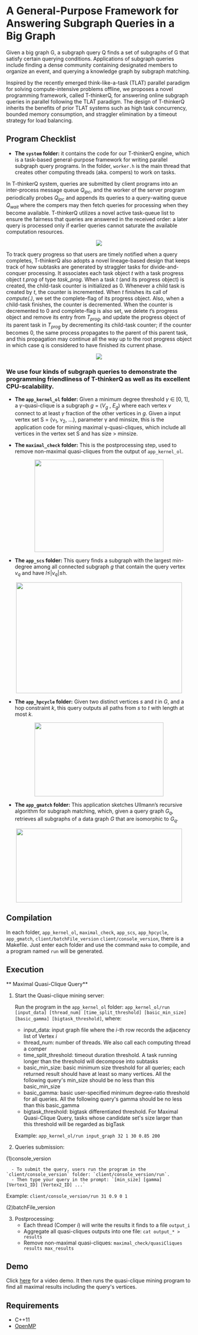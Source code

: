 # A General-Purpose Framework for Answering Subgraph Queries in a Big Graph

Given a big graph G, a subgraph query Q finds a set of subgraphs of G that satisfy certain querying conditions. Applications of subgraph queries include finding a dense community containing designated members to organize an event, and querying a knowledge graph by subgraph matching. 

Inspired by the recently emerged think-like-a-task (TLAT) parallel paradigm for solving compute-intensive problems offline, we proposes a novel programming framework, called T-thinkerQ, for answering online subgraph queries in parallel following the TLAT paradigm. The design of T-thinkerQ inherits the benefits of prior TLAT systems such as high task concurrency, bounded memory consumption, and straggler elimination by a timeout strategy for load balancing. 



## Program Checklist
- **The `system` folder:** it contains the code for our T-thinkerQ engine, which is a task-based general-purpose framework for writing parallel subgraph query programs. In the folder, `worker.h` is the main thread that creates other computing threads (aka. compers) to work on tasks. 

In T-thinkerQ system, queries are submitted by client programs into an inter-process message queue *Q<sub>ipc<sub>*, and the worker of the server program periodically probes *Q<sub>ipc<sub>* and appends its queries to a query-waiting queue *Q<sub>wait<sub>* where the compers may then fetch queries for processing when they become available. T-thinkerQ utilizes a novel active task-queue list to ensure the fairness that queries are answered in the received order: a later query is processed only if earlier queries cannot saturate the available computation resources. 

<p align="center">
  <!-- <img src="imgs/System_Architecture.png"/> -->
  <img align="center" src="https://github.com/guimuguo/TthinkerQ/blob/main/img/System_Architecture.png"/>
</p>

To track query progress so that users are timely notified when a query completes, T-thinkerQ also adopts a novel lineage-based design that keeps track of how subtasks are generated by straggler tasks for divide-and-conquer processing. It associates each task object *t* with a task progress object *t.prog* of type *task_prog*. When a task *t* (and its progress object) is created, the child-task counter is initialized as 0. Whenever a child task is created by *t*, the counter is incremented. When *t* finishes its call of *compute(.)*, we set the complete-flag of its progress object. Also, when a child-task finishes, the counter is decremented. When the counter is decremented to 0 and complete-flag is also set, we delete *t*’s progress object and remove its entry from *T<sub>prog</sub>*, and update the progress object of its parent task in *T<sub>prog</sub>* by decrementing its child-task counter; if the counter becomes 0, the same process propagates to the parent of this parent task, and this propagation may continue all the way up to the root progress object in which case q is considered to have finished its current phase.

<p align="center">
  <!-- <img src="imgs/Lineage_Tracking.png"/> -->
  <img align="center" src="https://github.com/guimuguo/TthinkerQ/blob/main/img/Lineage_Tracking.png" />
</p>

### We use four kinds of subgraph queries to demonstrate the programming friendliness of T-thinkerQ as well as its excellent CPU-scalability.

- **The `app_kernel_ol` folder:** Given a minimum degree threshold *γ* ∈ [0, 1], a *γ*-quasi-clique is a subgraph *g* = (*V<sub>g<sub>* , *E<sub>g<sub>*) where each vertex *v* connect to at least *γ* fraction of the other vertices in *g*. Given a input vertex set S = {v<sub>1</sub>, v<sub>2</sub>, ...}, parameter γ and minsize, this is the application code for mining maximal γ-quasi-cliques, which include all vertices in the vertex set S and has size > minsize.

- **The `maximal_check` folder:** This is the postprocessing step, used to remove non-maximal quasi-cliques from the output of `app_kernel_ol`.

<p align="center">
  <!-- <img src="imgs/qc.png"/> -->
  <img align="center" src="https://github.com/guimuguo/TthinkerQ/blob/main/img/qc.png" width="350" height="250"/>
</p>
  
- **The `app_scs` folder:** This query finds a subgraph with the largest min-degree among all connected subgraph *g* that contain the query vertex *v<sub>q<sub>* and have *l*≤|*v<sub>q<sub>*|≤h.

<p align="center">
  <!-- <img src="imgs/scs.png"/> -->
  <img align="center" src="https://github.com/guimuguo/TthinkerQ/blob/main/img/scs.png" width="450" height="300"/>
</p>
  
- **The `app_hpcycle` folder:** Given two distinct vertices *s* and *t* in *G*, and a hop constraint *k*, this query outputs all paths from *s* to *t* with length at most *k*.

<p align="center">
  <!-- <img src="imgs/hpcycle.png"/> -->
  <img align="center" src="https://github.com/guimuguo/TthinkerQ/blob/main/img/hpcycle.png" width="350" height="200"/>
</p>
  
  
- **The `app_gmatch` folder:** This application sketches Ullmann’s recursive algorithm for subgraph matching, which, given a query graph *G<sub>q<sub>*, retrieves all subgraphs of a data graph *G* that are isomorphic to *G<sub>q<sub>*.

<p align="center">
  <!-- <img src="imgs/gm.png"/> -->
  <img align="center" src="https://github.com/guimuguo/TthinkerQ/blob/main/img/gm.png" width="450" height="200"/>
</p>
 
## Compilation
In each folder, `app_kernel_ol`, `maximal_check`, `app_scs`, `app_hpcycle`, `app_gmatch`, `client/batchFile_version` `client/console_version`, there is a Makefile. Just enter each folder and use the command `make` to compile, and a program named `run` will be generated.

## Execution
** Maximal Quasi-Clique Query**
  1. Start the Quasi-clique mining server:
 
      Run the program in the `app_kernel_ol` folder: `app_kernel_ol/run [input_data] [thread_num] [time_split_threshold] [basic_min_size] [basic_gamma] [bigtask_threshold]`, where: 
        - input_data: input graph file where the *i*-th row records the adjacency list of Vertex *i*
        - thread_num: number of threads. We also call each computing thread a comper
        - time_split_threshold: timeout duration threshold. A task running longer than the threshold will decompose into subtasks 
        - basic_min_size: basic minimum size threshold for all queries; each returned result should have at least so many vertices. All the following query's min_size should be no less than this basic_min_size
        - basic_gamma: basic user-specified minimum degree-ratio threshold for all queries. All the following query's gamma should be no less than this basic_gamma
        - bigtask_threshold: bigtask differentiated threshold. For Maximal Quasi-Clique Query, tasks whose candidate set's size larger than this threshold will be regarded as bigTask

        Example: `app_kernel_ol/run input_graph 32 1 30 0.85 200`

  2. Queries submission:
    
  (1)console_version
  
      - To submit the query, users run the program in the `client/console_version` folder: `client/console_version/run`. 
      - Then type your query in the prompt: `[min_size] [gamma] [Vertex1_ID] [Vertex2_ID] ...`
      
  Example: `client/console_version/run 31 0.9 0 1`
  
  (2)batchFile_version
  
  3. Postprocessing:
      - Each thread (Comper *i*) will write the results it finds to a file `output_i`
      - Aggregate all quasi-cliques outputs into one file: `cat output_* > results`
      - Remove non-maximal quasi-cliques: `maximal_check/quasiCliques results max_results`


## Demo
Click [here](https://colab.research.google.com/drive/1Cn0cB9uZ8uOtlPbAfTWw9g0NM9qBrkxC?usp=sharing) for a video demo. It then runs the quasi-clique mining program to find all maximal results including the query's vertices.
  
## Requirements

* C++11
* [OpenMP](https://www.openmp.org/)

<!-- ## Contributors
* **Guimu Guo (guimuguo@uab.edu)**
* **Da Yan (yanda@uab.edu)**
* **Lyuheng Yuan (lyuan@uab.edu)**
* **Saugat Adhikari (saugat@uab.edu)**

The authors are affiliated with the Department of Computer Science, University of Alabama at Birmingham -->
